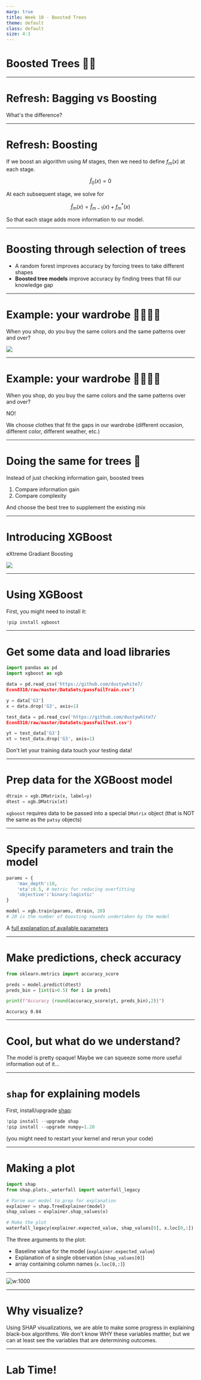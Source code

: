 ```yaml
---
marp: true
title: Week 10 - Boosted Trees
theme: default
class: default
size: 4:3
---
```



# Boosted Trees :evergreen_tree::rocket:

---

# Refresh: Bagging vs Boosting
What's the difference?

---

# Refresh: Boosting

If we boost an algorithm using $M$ stages, then we need to define $f_m(x)$ at each stage.

$$ \hat{f}_0(x) = 0 $$

At each subsequent stage, we solve for

$$ \hat{f}_m(x) = \hat{f}_{m-1}(x) + f^*_m(x) $$

So that each stage adds more information to our model.

---

# Boosting through selection of trees

- A random forest improves accuracy by forcing trees to take different shapes
- **Boosted tree models** improve accuracy by finding trees that fill our knowledge gap

---

# Example: your wardrobe :shirt::scarf::coat::dress:

When you shop, do you buy the same colors and the same patterns over and over?

![](http://i986.photobucket.com/albums/ae342/dougfunnieiscrazy/Doug%20En%20Vogue/10.jpg)

---

# Example: your wardrobe :shirt::scarf::coat::dress:
When you shop, do you buy the same colors and the same patterns over and over?

NO!

We choose clothes that fit the gaps in our wardrobe (different occasion, different color, different weather, etc.)

---

# Doing the same for trees :evergreen_tree:

Instead of just checking information gain, boosted trees

1. Compare information gain
2. Compare complexity

And choose the best tree to supplement the existing mix

---

# Introducing XGBoost

eXtreme Gradiant Boosting

![](https://i.ytimg.com/vi/W8LzhM2wUmM/hqdefault.jpg)

---

# Using XGBoost

First, you might need to install it:
```py
!pip install xgboost
```

---

# Get some data and load libraries

```py
import pandas as pd
import xgboost as xgb

data = pd.read_csv('https://github.com/dustywhite7/
Econ8310/raw/master/DataSets/passFailTrain.csv')

y = data['G3']
x = data.drop('G3', axis=1)

test_data = pd.read_csv('https://github.com/dustywhite7/
Econ8310/raw/master/DataSets/passFailTest.csv')

yt = test_data['G3']
xt = test_data.drop('G3', axis=1)
```

Don't let your training data touch your testing data!

---

# Prep data for the XGBoost model

```python
dtrain = xgb.DMatrix(x, label=y)
dtest = xgb.DMatrix(xt)
```

`xgboost` requires data to be passed into a special `DMatrix` object (that is NOT the same as the `patsy` objects)

---

# Specify parameters and train the model

```python
params = {
    'max_depth':10, 
    'eta':0.5, # metric for reducing overfitting
    'objective':'binary:logistic'
}

model = xgb.train(params, dtrain, 20)
# 20 is the number of boosting rounds undertaken by the model
```

A [full explanation of available parameters](https://xgboost.readthedocs.io/en/stable/parameter.html)

---

# Make predictions, check accuracy

```python
from sklearn.metrics import accuracy_score

preds = model.predict(dtest)
preds_bin = [int(i>0.5) for i in preds]

print(f"Accuracy {round(accuracy_score(yt, preds_bin),2)}")
```

`Accuracy 0.84`

---

# Cool, but what do we understand?

The model is pretty opaque! Maybe we can squeeze some more useful information out of it...

---

# `shap` for explaining models

First, install/upgrade [shap](https://shap.readthedocs.io/en/latest/index.html):
```py
!pip install --upgrade shap
!pip install --upgrade numpy=1.20
```
 (you might need to restart your kernel and rerun your code)

 ---

 # Making a plot

```python
import shap
from shap.plots._waterfall import waterfall_legacy

# Parse our model to prep for explanation
explainer = shap.TreeExplainer(model)
shap_values = explainer.shap_values(x)

# Make the plot
waterfall_legacy(explainer.expected_value, shap_values[0], x.loc[0,:])
 ```

 The three arguments to the plot:
 - Baseline value for the model (`explainer.expected_value`)
 - Explanation of a single observation (`shap_values[0]`)
 - array containing column names (`x.loc[0,:]`)

 ---

 ![w:1000](shap_waterfall.png)

---

# Why visualize?

Using SHAP visualizations, we are able to make some progress in explaining black-box algorithms. We don't know WHY these variables mattter, but we can at least see the variables that are determining outcomes.

---

# Lab Time!